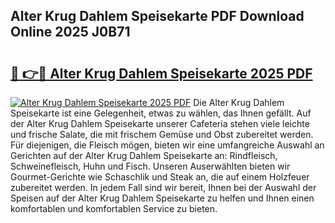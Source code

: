 ## Alter Krug Dahlem Speisekarte PDF Download Online 2025 J0B71

# <h2><a href="http://gc8n85.nevu.top/?p=Alter+Krug+Dahlem+Speisekarte">🔗 👉🔴 Alter Krug Dahlem Speisekarte 2025 PDF</a></h2>

[![Alter Krug Dahlem Speisekarte 2025 PDF](https://i.imgur.com/dBaPXMq.png)](http://gc8n85.nevu.top/?p=Alter+Krug+Dahlem+Speisekarte)
Die Alter Krug Dahlem Speisekarte ist eine Gelegenheit, etwas zu wählen, das Ihnen gefällt. Auf der Alter Krug Dahlem Speisekarte unserer Cafeteria stehen viele leichte und frische Salate, die mit frischem Gemüse und Obst zubereitet werden. Für diejenigen, die Fleisch mögen, bieten wir eine umfangreiche Auswahl an Gerichten auf der Alter Krug Dahlem Speisekarte an: Rindfleisch, Schweinefleisch, Huhn und Fisch. Unseren Auserwählten bieten wir Gourmet-Gerichte wie Schaschlik und Steak an, die auf einem Holzfeuer zubereitet werden. In jedem Fall sind wir bereit, Ihnen bei der Auswahl der Speisen auf der Alter Krug Dahlem Speisekarte zu helfen und Ihnen einen komfortablen und komfortablen Service zu bieten.
